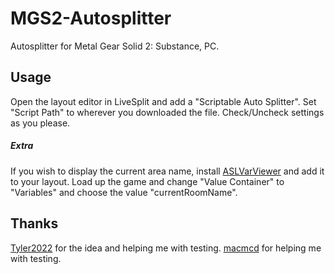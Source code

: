 # MGS2-Autosplitter
Autosplitter for Metal Gear Solid 2: Substance, PC.

## Usage
Open the layout editor in LiveSplit and add a "Scriptable Auto Splitter".
Set "Script Path" to wherever you downloaded the file.
Check/Uncheck settings as you please.

##### Extra
If you wish to display the current area name, install [ASLVarViewer](https://github.com/hawkerm/LiveSplit.ASLVarViewer) and add it to your layout.
Load up the game and change "Value Container" to "Variables" and choose the value "currentRoomName".


## Thanks
[Tyler2022](https://www.twitch.tv/tyler2022) for the idea and helping me with testing.
[macmcd](https://www.twitch.tv/mackmcd_) for helping me with testing.